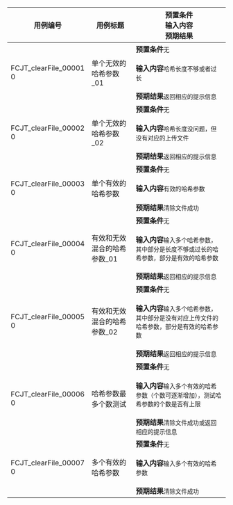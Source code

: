|用例编号|用例标题|预置条件<br>输入内容<br>预期结果|
|----------------|----------------|----------------|
|<a name="FCJT_clearFile_000010"></a>FCJT_clearFile_00001<br>0|单个无效的哈希参数_01|**预置条件**`无`<br><br>**输入内容**`哈希长度不够或者过长`<br><br>**预期结果**`返回相应的提示信息`|
|<a name="FCJT_clearFile_000020"></a>FCJT_clearFile_00002<br>0|单个无效的哈希参数_02|**预置条件**`无`<br><br>**输入内容**`哈希长度没问题，但没有对应的上传文件`<br><br>**预期结果**`返回相应的提示信息`|
|<a name="FCJT_clearFile_000030"></a>FCJT_clearFile_00003<br>0|单个有效的哈希参数|**预置条件**`无`<br><br>**输入内容**`有效的哈希参数`<br><br>**预期结果**`清除文件成功`|
|<a name="FCJT_clearFile_000040"></a>FCJT_clearFile_00004<br>0|有效和无效混合的哈希参数_01|**预置条件**`无`<br><br>**输入内容**`输入多个哈希参数，其中部分是长度不够或过长的哈希参数，部分是有效的哈希参数`<br><br>**预期结果**`返回相应的提示信息`|
|<a name="FCJT_clearFile_000050"></a>FCJT_clearFile_00005<br>0|有效和无效混合的哈希参数_02|**预置条件**`无`<br><br>**输入内容**`输入多个哈希参数，其中部分是没有对应上传文件的哈希参数，部分是有效的哈希参数`<br><br>**预期结果**`返回相应的提示信息`|
|<a name="FCJT_clearFile_000060"></a>FCJT_clearFile_00006<br>0|哈希参数最多个数测试|**预置条件**`无`<br><br>**输入内容**`输入多个有效的哈希参数（个数可逐渐增加），测试哈希参数的个数是否有上限`<br><br>**预期结果**`清除文件成功或返回相应的提示信息`|
|<a name="FCJT_clearFile_000070"></a>FCJT_clearFile_00007<br>0|多个有效的哈希参数|**预置条件**`无`<br><br>**输入内容**`输入多个有效的哈希参数`<br><br>**预期结果**`清除文件成功`|
